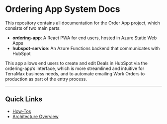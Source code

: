 # Ordering App System Docs


<!-- To regenerate the Markdown version of this file, enter in the terminal:
    quarto render index.qmd 
-->

This repository contains all documentation for the Order App project,
which consists of two main parts:

- **ordering-app**: A React PWA for end users, hosted in Azure Static
  Web Apps
- **hubspot-service**: An Azure Functions backend that communicates with
  HubSpot

This app allows end users to create and edit Deals in HubSpot via the
ordering-app’s interface, which is more streamlined and intuitive for
TerraMax business needs, and to automate emailing Work Orders to
production as part of the entry process.

------------------------------------------------------------------------

## Quick Links

- [How-Tos](docs/how-to/how-to-contents.md)
- [Architecture Overview](docs/overview/architecture.md)
